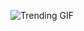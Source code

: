 ![Trending GIF](https://media4.giphy.com/media/v1.Y2lkPThiYjIxNzcyZTl4b2djMzdhdG5nMXF0NjEyZWdha3A5NnRtZmRmODZyZ2hiMGliMiZlcD12MV9naWZzX3NlYXJjaCZjdD1n/ZVik7pBtu9dNS/giphy.gif)
